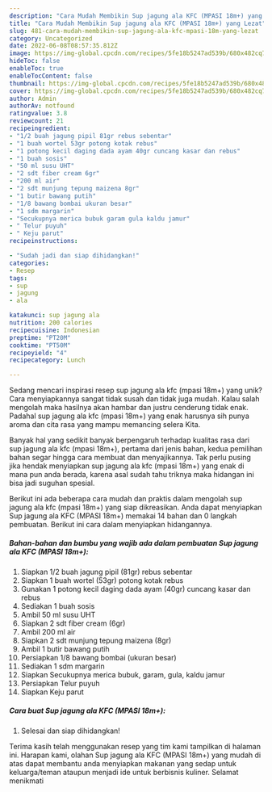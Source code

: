 ```yaml
---
description: "Cara Mudah Membikin Sup jagung ala KFC (MPASI 18m+) yang Lezat"
title: "Cara Mudah Membikin Sup jagung ala KFC (MPASI 18m+) yang Lezat"
slug: 481-cara-mudah-membikin-sup-jagung-ala-kfc-mpasi-18m-yang-lezat
category: Uncategorized
date: 2022-06-08T08:57:35.812Z
image: https://img-global.cpcdn.com/recipes/5fe18b5247ad539b/680x482cq70/sup-jagung-ala-kfc-mpasi-18m-foto-resep-utama.jpg
hideToc: false
enableToc: true
enableTocContent: false
thumbnail: https://img-global.cpcdn.com/recipes/5fe18b5247ad539b/680x482cq70/sup-jagung-ala-kfc-mpasi-18m-foto-resep-utama.jpg
cover: https://img-global.cpcdn.com/recipes/5fe18b5247ad539b/680x482cq70/sup-jagung-ala-kfc-mpasi-18m-foto-resep-utama.jpg
author: Admin
authorAv: notfound
ratingvalue: 3.8
reviewcount: 21
recipeingredient:
- "1/2 buah jagung pipil 81gr rebus sebentar"
- "1 buah wortel 53gr potong kotak rebus"
- "1 potong kecil daging dada ayam 40gr cuncang kasar dan rebus"
- "1 buah sosis"
- "50 ml susu UHT"
- "2 sdt fiber cream 6gr"
- "200 ml air"
- "2 sdt munjung tepung maizena 8gr"
- "1 butir bawang putih"
- "1/8 bawang bombai ukuran besar"
- "1 sdm margarin"
- "Secukupnya merica bubuk garam gula kaldu jamur"
- " Telur puyuh"
- " Keju parut"
recipeinstructions:

- "Sudah jadi dan siap dihidangkan!"
categories:
- Resep
tags:
- sup
- jagung
- ala

katakunci: sup jagung ala 
nutrition: 200 calories
recipecuisine: Indonesian
preptime: "PT20M"
cooktime: "PT50M"
recipeyield: "4"
recipecategory: Lunch

---
```





Sedang mencari inspirasi resep sup jagung ala kfc (mpasi 18m+) yang unik? Cara menyiapkannya sangat tidak susah dan tidak juga mudah. Kalau salah mengolah maka hasilnya akan hambar dan justru cenderung tidak enak. Padahal sup jagung ala kfc (mpasi 18m+) yang enak harusnya sih punya aroma dan cita rasa yang mampu memancing selera Kita.







Banyak hal yang sedikit banyak berpengaruh terhadap kualitas rasa dari sup jagung ala kfc (mpasi 18m+), pertama dari jenis bahan, kedua pemilihan bahan segar hingga cara membuat dan menyajikannya. Tak perlu pusing jika hendak menyiapkan sup jagung ala kfc (mpasi 18m+) yang enak di mana pun anda berada, karena asal sudah tahu triknya maka hidangan ini bisa jadi suguhan spesial.






Berikut ini ada beberapa cara mudah dan praktis dalam mengolah sup jagung ala kfc (mpasi 18m+) yang siap dikreasikan. Anda dapat menyiapkan Sup jagung ala KFC (MPASI 18m+) memakai 14 bahan dan 0 langkah pembuatan. Berikut ini cara dalam menyiapkan hidangannya.

<!--inarticleads1-->

##### Bahan-bahan dan bumbu yang wajib ada dalam pembuatan Sup jagung ala KFC (MPASI 18m+):

1. Siapkan 1/2 buah jagung pipil (81gr) rebus sebentar
1. Siapkan 1 buah wortel (53gr) potong kotak rebus
1. Gunakan 1 potong kecil daging dada ayam (40gr) cuncang kasar dan rebus
1. Sediakan 1 buah sosis
1. Ambil 50 ml susu UHT
1. Siapkan 2 sdt fiber cream (6gr)
1. Ambil 200 ml air
1. Siapkan 2 sdt munjung tepung maizena (8gr)
1. Ambil 1 butir bawang putih
1. Persiapkan 1/8 bawang bombai (ukuran besar)
1. Sediakan 1 sdm margarin
1. Siapkan Secukupnya merica bubuk, garam, gula, kaldu jamur
1. Persiapkan  Telur puyuh
1. Siapkan  Keju parut




<!--inarticleads2-->

##### Cara buat Sup jagung ala KFC (MPASI 18m+):


1. Selesai dan siap dihidangkan!



Terima kasih telah menggunakan resep yang tim kami tampilkan di halaman ini. Harapan kami, olahan Sup jagung ala KFC (MPASI 18m+) yang mudah di atas dapat membantu anda menyiapkan makanan yang sedap untuk keluarga/teman ataupun menjadi ide untuk berbisnis kuliner. Selamat menikmati
